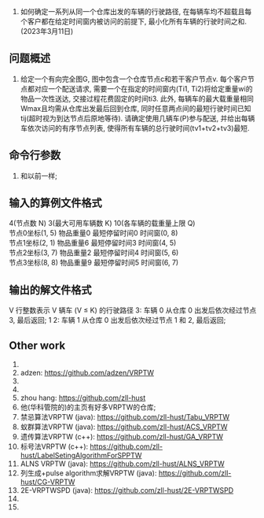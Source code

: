 1. 如何确定一系列从同一个仓库出发的车辆的行驶路径, 在每辆车均不超载且每个客户都在给定时间窗内被访问的前提下, 最小化所有车辆的行驶时间之和. (2023年3月11日)

## 问题概述
1. 给定一个有向完全图G, 图中包含一个仓库节点c和若干客户节点v. 每个客户节点都对应一个配送请求, 需要一个在指定的时间窗内(Ti1, Ti2)将给定重量wi的物品一次性送达, 交接过程花费固定的时间ti3. 此外, 每辆车的最大载重量相同Wmax且均需从仓库出发最后回到仓库, 同时任意两点间的最短行驶时间已知 tij(超时视为到达节点后原地等待). 请确定使用几辆车(P)参与配送, 并给出每辆车依次访问的有序节点列表, 使得所有车辆的总行驶时间(tv1+tv2+tv3)最短.

## 命令行参数
1. 和以前一样; 

## 输入的算例文件格式
4(节点数 N) 3(最大可用车辆数 K) 10(各车辆的载重量上限 Q)  
节点0坐标(1, 5) 物品重量0 最短停留时间0 时间窗(0, 8)  
节点1坐标(2, 1) 物品重量6 最短停留时间3 时间窗(4, 5)  
节点2坐标(3, 7) 物品重量2 最短停留时间4 时间窗(5, 6)  
节点3坐标(8, 8) 物品重量9 最短停留时间5 时间窗(6, 7)  

## 输出的解文件格式
V 行整数表示 V 辆车 (V ≤ K) 的行驶路径
3: 车辆 0 从仓库 0 出发后依次经过节点 3, 最后返回;
1 2: 车辆 1 从仓库 0 出发后依次经过节点 1 和 2, 最后返回; 


## Other work
1. 
2. adzen: https://github.com/adzen/VRPTW
3. 
4. 
5. zhou hang: https://github.com/zll-hust
6. 他(华科管院的)的主页有好多VRPTW的仓库; 
7. 禁忌算法VRPTW (java): https://github.com/zll-hust/Tabu_VRPTW
8. 蚁群算法VRPTW (java): https://github.com/zll-hust/ACS_VRPTW
9. 遗传算法VRPTW (c++): https://github.com/zll-hust/GA_VRPTW
10. 标号法VRPTW (c++): https://github.com/zll-hust/LabelSetingAlgorithmForSPPTW
11. ALNS VRPTW (java): https://github.com/zll-hust/ALNS_VRPTW
12. 列生成+pulse algorithm求解VRPTW (java): https://github.com/zll-hust/CG-VRPTW 
13. 2E-VRPTWSPD (java): https://github.com/zll-hust/2E-VRPTWSPD
14. 
15. 



